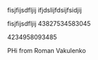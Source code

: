
fisjfijsdfljij ifjdslijfdsijfsidjij

fisjfijsdfljij 43827534583045

4234958093485


РHi from Roman Vakulenko